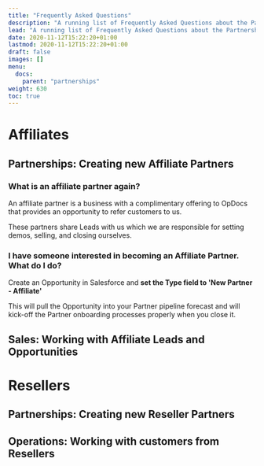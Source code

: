 ```yaml
---
title: "Frequently Asked Questions"
description: "A running list of Frequently Asked Questions about the Partnerships program."
lead: "A running list of Frequently Asked Questions about the Partnerships program."
date: 2020-11-12T15:22:20+01:00
lastmod: 2020-11-12T15:22:20+01:00
draft: false
images: []
menu: 
  docs:
    parent: "partnerships"
weight: 630
toc: true
---
```


# Affiliates

## Partnerships: Creating new Affiliate Partners

### What is an affiliate partner again?

An affiliate partner is a business with a complimentary offering to OpDocs that provides an opportunity to refer customers to us. 

These partners share Leads with us which we are responsible for setting demos, selling, and closing ourselves.

### I have someone interested in becoming an Affiliate Partner. What do I do?

Create an Opportunity in Salesforce and **set the Type field to 'New Partner - Affiliate'**

This will pull the Opportunity into your Partner pipeline forecast and will kick-off the Partner onboarding processes properly when you close it.

## Sales: Working with Affiliate Leads and Opportunities

# Resellers

## Partnerships: Creating new Reseller Partners

## Operations: Working with customers from Resellers
